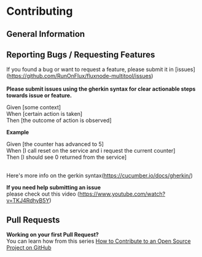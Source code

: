# Contributing <br>

## General Information <br>


## Reporting Bugs / Requesting Features <br>
If you found a bug or want to request a feature, please submit it in [issues] <br> 
(https://github.com/RunOnFlux/fluxnode-multitool/issues) <br> <br>
**Please submit issues using the gherkin syntax for clear actionable steps towards issue or feature.** <br>

Given [some context]<br>
When [certain action is taken]<br>
Then [the outcome of action is observed] <br>

**Example** <br>

Given [the counter has advanced to 5]<br>
When [I call reset on the service and i request the current counter]<br>
Then [I should see 0 returned from the service] <br><br>

Here's more info on the gerkin syntax(https://cucumber.io/docs/gherkin/)

**If you need help submitting an issue**<br>
please check out this video (https://www.youtube.com/watch?v=TKJ4RdhyB5Y)

## Pull Requests
**Working on your first Pull Request?** <br>
You can learn how from this series [How to Contribute to an Open Source Project on GitHub](https://egghead.io/series/how-to-contribute-to-an-open-source-project-on-github)
